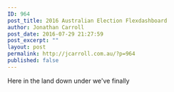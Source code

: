 ```yaml
---
ID: 964
post_title: 2016 Australian Election Flexdashboard
author: Jonathan Carroll
post_date: 2016-07-29 21:27:59
post_excerpt: ""
layout: post
permalink: http://jcarroll.com.au/?p=964
published: false
---
```

Here in the land down under we've finally